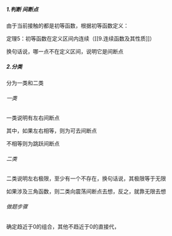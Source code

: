 ##### 1.判断 间断点
由于当前接触的都是初等函数，根据初等函数定义：

定理5：初等函数在定义区间内连续（[[9.连续函数及其性质]]）

换句话说，哪一点不在定义区间，说明它是间断点
##### 2.分类
分为一类和二类

###### 一类
一类说明有左右间断点

其中，如果左右相等，则为可去间断点

不相等则为跳跃间断点

###### 二类
二类说明左右极限，至少有一个不存在，换句话说，其极限等于无限

如果涉及三角函数，则二类向震荡间断点去想，反之，就靠无限去想

###### 做题步骤
确定趋近于0的组合，其他不趋近于0的直接代，